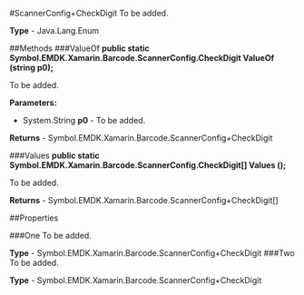 #ScannerConfig+CheckDigit
To be added.

**Type** - Java.Lang.Enum

##Methods
###ValueOf
**public static Symbol.EMDK.Xamarin.Barcode.ScannerConfig.CheckDigit ValueOf (string p0);**

To be added.

**Parameters:** 

* System.String **p0** - To be added.

**Returns** - Symbol.EMDK.Xamarin.Barcode.ScannerConfig+CheckDigit

###Values
**public static Symbol.EMDK.Xamarin.Barcode.ScannerConfig.CheckDigit[] Values ();**

To be added.


**Returns** - Symbol.EMDK.Xamarin.Barcode.ScannerConfig+CheckDigit[]

##Properties

###One
To be added.

**Type** - Symbol.EMDK.Xamarin.Barcode.ScannerConfig+CheckDigit
###Two
To be added.

**Type** - Symbol.EMDK.Xamarin.Barcode.ScannerConfig+CheckDigit


